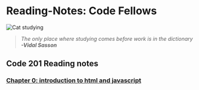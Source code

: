 # Reading-Notes: Code Fellows


![Cat studying](https://pbs.twimg.com/media/EcV0D7XX0AQj-1-?format=jpg&name=small)
> *The only place where studying comes before work is in the dictionary*
> ***-Vidal Sasson***

## Code 201 Reading notes

### [Chapter 0: introduction to html and javascript](abditake.github.io/Reading-Notes/Class-01.html)


    
                  
    

          
            
